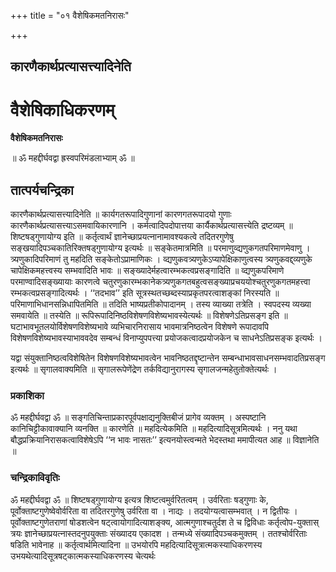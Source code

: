 +++
title = "०१ वैशेषिकमतनिरासः"

+++


## कारणैकार्थप्रत्यासत्त्यादिनेति

# **वैशेषिकाधिकरणम्**

**वैशेषिकमतनिरासः**

॥ ॐ महद्दीर्घवद्वा ह्रस्वपरिमंडलाभ्याम् ॐ ॥

## **तात्पर्यचन्द्रिका**

कारणैकार्थप्रत्यासत्त्यादिनेति ॥ कार्यगतरूपादिगुणानां कारणगतरूपादयो गुणाः कारणैकार्थप्रत्यासत्त्याऽसमवायिकारणानि । कर्मत्वादिपदोपात्तया कार्यैकार्थप्रत्यासत्त्येति द्रष्टव्यम् ॥ शिष्टषड्गुणायोग्य इति ॥ कर्तृत्वार्थं ज्ञानेच्छाप्रयत्नानामावश्यकत्वे तदितरगुणेषु सङ्खयादिपञ्चकातिरिक्तषड्गुणायोग्य इत्यर्थः ॥ सङ्केतमात्रमिति ॥ परमाणुव्द्यणुकगतपरिमाणमेवाणु । त्र्यणुकादिपरिमाणं तु महदिति सङ्केतोऽप्रामाणिकः । व्द्यणुकवत्र्यणुकेऽप्यापेक्षिकाणुत्वस्य त्र्यणुकवद्द्व्यणुके चापेक्षिकमहत्त्वस्य सम्भवादिति भावः ॥ सङ्ख्यादेर्महत्वारम्भकत्वप्रसङ्गादिति ॥ व्द्यणुकपरिमाणे परमाण्वादिसङ्ख्यायाः कारणत्वे चतुरणुकारम्भकानेकत्र्यणुकगतबहुत्वसङ्ख्याप्रचययोश्चतुरणुकगतमहत्त्वा रम्भकत्वप्रसङ्गादित्यर्थः । ‘‘तदभाव’’ इति सूत्रस्थतच्छब्दस्याप्रकृतपरत्वाशङ्कां निरस्यति ॥ परिमाणाभिधानसन्निधापितमिति ॥ तदिति भाष्यप्रतीकोपादानम् । तस्य व्याख्या तत्रेति । स्वपदस्य व्यख्या समवायेति ॥ तस्येति ॥ रूपिरूपादिनिष्ठविशेषणविशेष्यभावस्येत्यर्थः ॥ विशेषणेऽतिप्रसङ्ग इति ॥ घटाभावभूतलयोर्विशेषणविशेष्यभावे व्यभिचारनिरासाय भावमात्रनिष्ठत्वेन विशेषणे रूपादावपि विशेषणविशेष्यभावस्याभाववदेव सम्बन्धं विनाप्युपपत्त्या प्रयोजकत्वादप्रयोजकेन च साधनेऽतिप्रसङ्क इत्यर्थः ।

यद्वा संयुक्तानिष्ठत्वविशेषितेन विशेषणविशेष्यभावत्वेन भावनिष्ठतद्दृष्टान्तेन सम्बन्धाभावसाधनसम्भवादतिप्रसङ्ग इत्यर्थः ॥ सृगालवाक्यमिति ॥ सृगालरूपेणेंद्रेण तर्कविद्यानुरागस्य सृगालजन्महेतुतोक्तेत्यर्थः ।

### **प्रकाशिका**

ॐ महद्दीर्घवद्वा ॐ ॥ सङ्गतिचिन्ताप्रकारपूर्वपक्षाद्यनुक्तिबीजं प्रागेव व्यक्तम् । अस्पष्टानि कानिचिट्टीकावाक्यानि व्यनक्ति ॥ कारणेति ॥ महदित्येकमिति ॥ महदित्यादिसूत्रमित्यर्थः । ननु यथा बौद्धप्रक्रियानिरासकत्वाविशेषेऽपि ‘‘न भावः नासतः’’ इत्यनयोस्त्वन्मते भेदस्तथा ममापीत्यत आह ॥ विज्ञानेति ॥

### **चन्द्रिकाविवृतिः**

ॐ महद्दीर्घवद्वा ॐ ॥ शिष्टषड्गुणायोग्य इत्यत्र शिष्टत्वमुर्वरितत्वम् । उर्वरिताः षड्गुणाः के, पूर्वोक्ताष्टगुणेष्वेवोर्वरिता वा तदितरगुणेषु उर्वरिता वा । नाद्यः । तदयोग्यत्वासम्भवात् । न द्वितीयः । पूर्वोक्ताष्टगुणेतराणां षोडशत्वेन षट्त्वायोगादित्याशङ्क्य, आत्मगुणाश्चतुर्दश ते च द्विविधाः कर्तृत्वोप-युक्तास् त्रयः ज्ञानेच्छाप्रयत्नास्तदनुपयुक्ताः संख्यादय एकादश । तन्मध्ये संख्यादिपञ्चकमुक्तम् । ततश्चोर्वरिताः षडिति भावेनाह ॥ कर्तृत्वार्थमित्यादिना ॥ उभयोरपि महदित्यादिसूत्रात्मकस्याधिकरणस्य उभयथेत्यादिसूत्रषट्कात्मकस्याधिकरणस्य चेत्यर्थः

